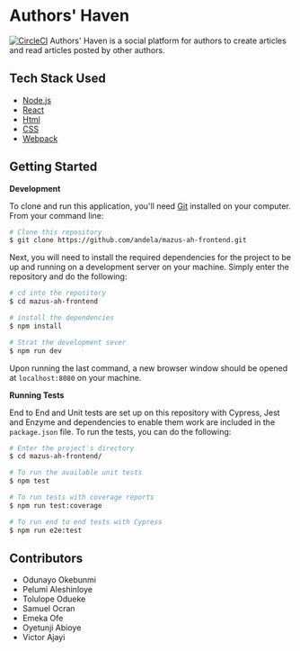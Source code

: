 # Authors' Haven
[![CircleCI](https://circleci.com/gh/andela/mazus-ah-frontend/tree/develop.svg?style=svg)](https://circleci.com/gh/andela/mazus-ah-frontend/tree/develop)
Authors' Haven is a social platform for authors to create articles and read articles posted by other authors.

## Tech Stack Used

- [Node.js](https://nodejs.org/)
- [React](https://reactjs.org/)
- [Html]()
- [CSS]()
- [Webpack](https://webpack.js.org/)

## Getting Started

**Development**

To clone and run this application, you'll need [Git](https://git-scm.com) installed on your computer. From your command line:

```bash
# Clone this repository
$ git clone https://github.com/andela/mazus-ah-frontend.git
```

Next, you will need to install the required dependencies for the project to be up and running on a development server on your machine. Simply enter the repository and do the following:

```bash
# cd into the repository
$ cd mazus-ah-frontend

# install the dependencies
$ npm install

# Strat the development sever
$ npm run dev
```
Upon running the last command, a new browser window should be opened at `localhost:8080` on your machine.

**Running Tests**

End to End and Unit tests are set up on this repository with Cypress, Jest and Enzyme and dependencies to enable them work are included in the `package.json` file. To run the tests, you can do the following:

```bash
# Enter the project's directory
$ cd mazus-ah-frontend/

# To run the available unit tests
$ npm test

# To run tests with coverage reports
$ npm run test:coverage

# To run end to end tests with Cypress
$ npm run e2e:test
```

## Contributors
- Odunayo Okebunmi
- Pelumi Aleshinloye
- Tolulope Odueke
- Samuel Ocran
- Emeka Ofe
- Oyetunji Abioye
- Victor Ajayi